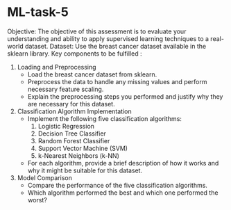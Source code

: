 # ML-task-5
Objective:
The objective of this assessment is to evaluate your understanding and ability to apply supervised learning techniques to a real-world dataset.
Dataset:
Use the breast cancer dataset available in the sklearn library.
Key components to be fulfilled :
1. Loading and Preprocessing
   - Load the breast cancer dataset from sklearn.
   - Preprocess the data to handle any missing values and perform necessary feature scaling.
   - Explain the preprocessing steps you performed and justify why they are necessary for this dataset.
2. Classification Algorithm Implementation
   - Implement the following five classification algorithms:
     1. Logistic Regression
     2. Decision Tree Classifier
     3. Random Forest Classifier
     4. Support Vector Machine (SVM)
     5. k-Nearest Neighbors (k-NN)
   - For each algorithm, provide a brief description of how it works and why it might be suitable for this dataset.
3. Model Comparison
   - Compare the performance of the five classification algorithms.
   - Which algorithm performed the best and which one performed the worst?
